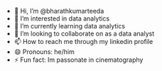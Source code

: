 - 👋 Hi, I’m @bharathkumarteeda
- 👀 I’m interested in data analytics
- 🌱 I’m currently learning data analytics
- 💞️ I’m looking to collaborate on as a data analyst
- 📫 How to reach me through my linkedin profile
- 😄 Pronouns: he/him
- ⚡ Fun fact: Im passonate in cinematography

<!---
bharathkumarteeda/bharathkumarteeda is a ✨ special ✨ repository because its `README.md` (this file) appears on your GitHub profile.
You can click the Preview link to take a look at your changes.
--->
